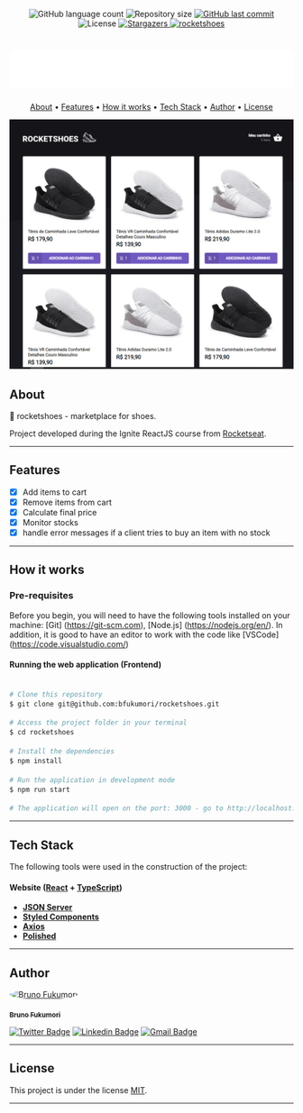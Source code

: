 
<p align="center">
  <img alt="GitHub language count" src="https://img.shields.io/github/languages/count/bfukumori/rocketshoes?color=%2304D361">

  <img alt="Repository size" src="https://img.shields.io/github/repo-size/bfukumori/rocketshoes">
 
  <a href="https://github.com/bfukumori/rocketshoes/commits/master">
    <img alt="GitHub last commit" src="https://img.shields.io/github/last-commit/bfukumori/rocketshoes">
  </a>
    
   <img alt="License" src="https://img.shields.io/badge/license-MIT-brightgreen">
   <a href="https://github.com/bfukumori/rocketshoes/stargazers">
    <img alt="Stargazers" src="https://img.shields.io/github/stars/bfukumori/rocketshoes?style=social">
  </a>

  <a href="https://fluffy-halva-2016ac.netlify.app/">
    <img alt="rocketshoes" src="https://img.shields.io/badge/rocketshoes-%237159c1?style=flat&logo=ghost">
    </a>
 
</p>
<h1 align="center">
    <img alt="rocketshoes" title="#rocketshoes" src="./src/assets/images/logo.svg" />
</h1>

<p align="center">
  <a href="#about">About</a> •
  <a href="#features">Features</a> •
  <a href="#how-it-works">How it works</a> • 
  <a href="#tech-stack">Tech Stack</a> • 
  <a href="#author">Author</a> • 
  <a href="#user-content-license">License</a>
</p>

<div align="center"> 
	<img alt="rocketshoes" title="#rocketshoes" src="./src/assets/images/banner.PNG" />
</div>

## About

👟 rocketshoes - marketplace for shoes.

Project developed during the Ignite ReactJS course from [Rocketseat](https://www.rocketseat.com.br/ignite).

---

## Features

- [x] Add items to cart
- [x] Remove items from cart
- [x] Calculate final price
- [x] Monitor stocks
- [x] handle error messages if a client tries to buy an item with no stock
---

## How it works

### Pre-requisites

Before you begin, you will need to have the following tools installed on your machine:
[Git] (https://git-scm.com), [Node.js] (https://nodejs.org/en/).
In addition, it is good to have an editor to work with the code like [VSCode] (https://code.visualstudio.com/)

#### Running the web application (Frontend)

```bash

# Clone this repository
$ git clone git@github.com:bfukumori/rocketshoes.git

# Access the project folder in your terminal
$ cd rocketshoes

# Install the dependencies
$ npm install

# Run the application in development mode
$ npm run start

# The application will open on the port: 3000 - go to http://localhost:3000

```

---

## Tech Stack

The following tools were used in the construction of the project:

#### **Website**  ([React](https://reactjs.org/)  +  [TypeScript](https://www.typescriptlang.org/))

-   **[JSON Server](https://www.npmjs.com/package/json-server/)**
-   **[Styled Components](https://styled-components.com/)**
-   **[Axios](https://github.com/axios/axios/)**
-   **[Polished](https://polished.js.org/)**

---
## Author

<a href="https://www.facebook.com/bruno.fukumori.9/">
 <img style="border-radius: 50%;" src="https://avatars.githubusercontent.com/u/82473580?v=4" width="100px;" alt="Bruno Fukumori"/>
 <br />
  
 <sub><b>Bruno Fukumori</b></sub></a> <a href="https://www.facebook.com/bruno.fukumori.9/" title="facebook"></a>
 <br />

[![Twitter Badge](https://img.shields.io/badge/-Twitter-1ca0f1?style=flat-square&labelColor=1ca0f1&logo=twitter&logoColor=white&link=https://twitter.com/hi_fukujp)](https://twitter.com/hi_fukujp) [![Linkedin Badge](https://img.shields.io/badge/-Linkedin-blue?style=flat-square&logo=Linkedin&logoColor=white&link=https://www.linkedin.com/in/bfukumori/)](https://www.linkedin.com/in/bfukumori/) 
[![Gmail Badge](https://img.shields.io/badge/-Gmail-c14438?style=flat-square&logo=Gmail&logoColor=white&link=mailto:brunofukumori@gmail.com)](mailto:brunofukumori@gmail.com)

---

## License

This project is under the license [MIT](./LICENSE).

---

